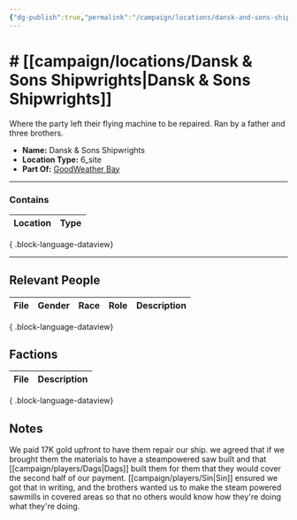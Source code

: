 ```yaml
---
{"dg-publish":true,"permalink":"/campaign/locations/dansk-and-sons-shipwrights/","tags":["location"],"created":"2025-10-29T13:15:31.404-07:00","updated":"2025-10-29T13:47:00.592-07:00"}
---
```


# # [[campaign/locations/Dansk & Sons Shipwrights\|Dansk & Sons Shipwrights]]
Where the party left their flying machine to be repaired. Ran by a father and three brothers. 
<p><span><ul>
<li dir="auto"><strong>Name:</strong> Dansk &amp; Sons Shipwrights</li>
<li dir="auto"><strong>Location Type:</strong> 6_site</li>
<li dir="auto"><strong>Part Of:</strong> <a data-tooltip-position="top" aria-label="campaign/locations/GoodWeather Bay.md" data-href="campaign/locations/GoodWeather Bay.md" href="campaign/locations/GoodWeather Bay.md" class="internal-link" target="_blank" rel="noopener nofollow">GoodWeather Bay</a></li>
</ul></span></p>

---

### Contains
| Location | Type |
| -------- | ---- |

{ .block-language-dataview}

---

## Relevant People
| File | Gender | Race | Role | Description |
| ---- | ------ | ---- | ---- | ----------- |

{ .block-language-dataview}

## Factions
| File | Description |
| ---- | ----------- |

{ .block-language-dataview}

## Notes
We paid 17K gold upfront to have them repair our ship. we agreed that if we brought them the materials to have a steampowered saw built and that [[campaign/players/Dags\|Dags]] built them for them that they would cover the second half of our payment. 
[[campaign/players/Sin\|Sin]] ensured we got that in writing, and the brothers wanted us to make the steam powered sawmills in covered areas so that no others would know how they're doing what they're doing. 
